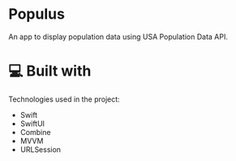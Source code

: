 # Populus
An app to display population data using USA Population Data API.
  
# 💻 Built with

Technologies used in the project:
*   Swift
*   SwiftUI
*   Combine
*   MVVM
*   URLSession
